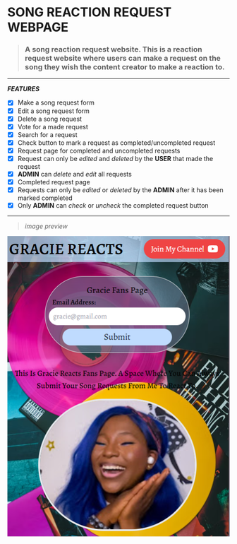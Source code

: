 # SONG REACTION REQUEST WEBPAGE
> ### A song reaction request website. This is a reaction request website where users can make a request on the song they wish the content creator to make a reaction to.

---

**_FEATURES_**
* [x] Make a song request form
* [x] Edit a song request form
* [x] Delete a song request
* [x] Vote for a made request
* [x] Search for a request
* [x] Check button to mark a request as completed/uncompleted request
* [x] Request page for completed and uncompleted requests
* [x] Request can only be _edited_ and _deleted_ by the **USER** that made the request
* [x] **ADMIN** can *delete* and *edit* all requests
* [x] Completed request page
* [x] Requests can only be *edited* or _deleted_ by the **ADMIN** after it has been marked completed
* [x] Only **ADMIN** can *check* or *uncheck* the completed request button

---

> *image preview*

![image preview](./src/assests/gracie.png "page preview")